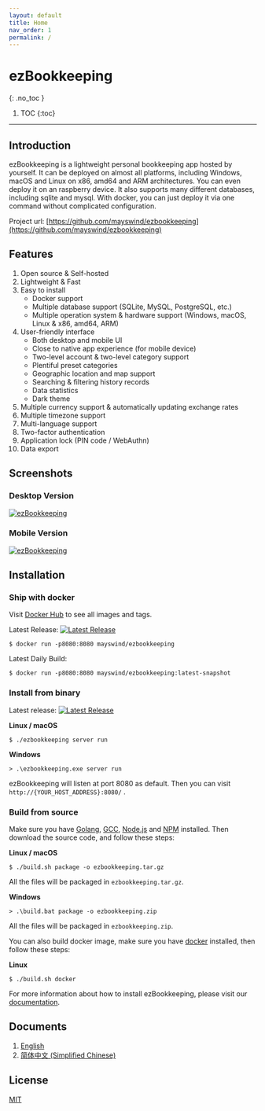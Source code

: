 ```yaml
---
layout: default
title: Home
nav_order: 1
permalink: /
---
```


# ezBookkeeping
{: .no_toc }

1. TOC
{:toc}

---

## Introduction
ezBookkeeping is a lightweight personal bookkeeping app hosted by yourself. It can be deployed on almost all platforms, including Windows, macOS and Linux on x86, amd64 and ARM architectures. You can even deploy it on an raspberry device. It also supports many different databases, including sqlite and mysql. With docker, you can just deploy it via one command without complicated configuration.

Project url: [https://github.com/mayswind/ezbookkeeping](https://github.com/mayswind/ezbookkeeping)

## Features
1. Open source & Self-hosted
2. Lightweight & Fast
3. Easy to install
    * Docker support
    * Multiple database support (SQLite, MySQL, PostgreSQL, etc.)
    * Multiple operation system & hardware support (Windows, macOS, Linux & x86, amd64, ARM)
4. User-friendly interface
    * Both desktop and mobile UI
    * Close to native app experience (for mobile device)
    * Two-level account & two-level category support
    * Plentiful preset categories
    * Geographic location and map support
    * Searching & filtering history records
    * Data statistics
    * Dark theme
5. Multiple currency support & automatically updating exchange rates
6. Multiple timezone support
7. Multi-language support
8. Two-factor authentication
9. Application lock (PIN code / WebAuthn)
10. Data export

## Screenshots
### Desktop Version
[![ezBookkeeping](https://raw.githubusercontent.com/wiki/mayswind/ezbookkeeping/img/desktop/en.png)](https://raw.githubusercontent.com/wiki/mayswind/ezbookkeeping/img/desktop/en.png)

### Mobile Version
[![ezBookkeeping](https://raw.githubusercontent.com/wiki/mayswind/ezbookkeeping/img/mobile/en.png)](https://raw.githubusercontent.com/wiki/mayswind/ezbookkeeping/img/mobile/en.png)

## Installation
### Ship with docker
Visit [Docker Hub](https://hub.docker.com/r/mayswind/ezbookkeeping) to see all images and tags.

Latest Release: [![Latest Release](https://img.shields.io/docker/v/mayswind/ezbookkeeping?sort=semver&style=flat-square)](https://hub.docker.com/r/mayswind/ezbookkeeping)

    $ docker run -p8080:8080 mayswind/ezbookkeeping

Latest Daily Build:

    $ docker run -p8080:8080 mayswind/ezbookkeeping:latest-snapshot

### Install from binary
Latest release: [![Latest Release](https://img.shields.io/github/release/mayswind/ezbookkeeping?sort=semver&style=flat-square)](https://github.com/mayswind/ezbookkeeping/releases)

**Linux / macOS**

    $ ./ezbookkeeping server run

**Windows**

    > .\ezbookkeeping.exe server run

ezBookkeeping will listen at port 8080 as default. Then you can visit `http://{YOUR_HOST_ADDRESS}:8080/` .

### Build from source
Make sure you have [Golang](https://golang.org/), [GCC](http://gcc.gnu.org/), [Node.js](https://nodejs.org/) and [NPM](https://www.npmjs.com/) installed. Then download the source code, and follow these steps:

**Linux / macOS**

    $ ./build.sh package -o ezbookkeeping.tar.gz

All the files will be packaged in `ezbookkeeping.tar.gz`.

**Windows**

    > .\build.bat package -o ezbookkeeping.zip

All the files will be packaged in `ezbookkeeping.zip`.

You can also build docker image, make sure you have [docker](https://www.docker.com/) installed, then follow these steps:

**Linux**

    $ ./build.sh docker

For more information about how to install ezBookkeeping, please visit our [documentation](/installation).

## Documents
1. [English](/)
1. [简体中文 (Simplified Chinese)](/zh_Hans)

## License
[MIT](https://github.com/mayswind/ezbookkeeping/blob/master/LICENSE)
